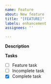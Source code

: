 ```yaml
---
name: Feature
about: New feature
title: "[FEATURE]"
labels: enhancement
assignees: ''

---
```


**Description**
<!--- Clear and concise description of the feature -->

**Tasks**
<!--- Task subdivision if required -->
- [ ] Feature task
- [ ] Incomplete task
- [X] Complete task
